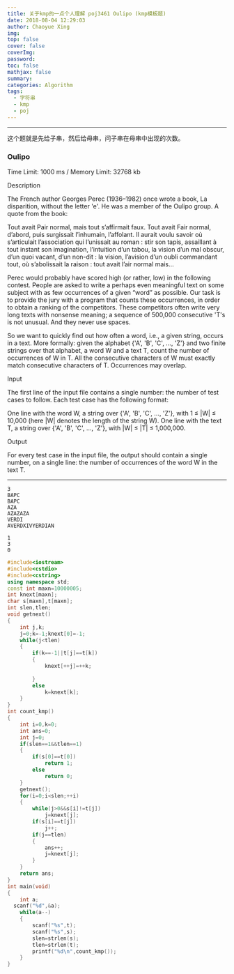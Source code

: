```yaml
---
title: 关于kmp的一点个人理解 poj3461 Oulipo (kmp模板题)
date: 2018-08-04 12:29:03
author: Chaoyue Xing
img: 
top: false
cover: false
coverImg: 
password: 
toc: false
mathjax: false
summary:
categories: Algorithm
tags: 
  - 字符串
  - kmp
  - poj
---
```


---

这个题就是先给子串，然后给母串，问子串在母串中出现的次数。

### Oulipo

Time Limit: 1000 ms / Memory Limit: 32768 kb

Description

The French author Georges Perec (1936–1982) once wrote a book, La disparition, without the letter 'e'. He was a member of the Oulipo group. A quote from the book:

Tout avait Pair normal, mais tout s’affirmait faux. Tout avait Fair normal, d’abord, puis surgissait l’inhumain, l’affolant. Il aurait voulu savoir où s’articulait l’association qui l’unissait au roman : stir son tapis, assaillant à tout instant son imagination, l’intuition d’un tabou, la vision d’un mal obscur, d’un quoi vacant, d’un non-dit : la vision, l’avision d’un oubli commandant tout, où s’abolissait la raison : tout avait l’air normal mais…

Perec would probably have scored high (or rather, low) in the following contest. People are asked to write a perhaps even meaningful text on some subject with as few occurrences of a given “word” as possible. Our task is to provide the jury with a program that counts these occurrences, in order to obtain a ranking of the competitors. These competitors often write very long texts with nonsense meaning; a sequence of 500,000 consecutive 'T's is not unusual. And they never use spaces.

So we want to quickly find out how often a word, i.e., a given string, occurs in a text. More formally: given the alphabet {'A', 'B', 'C', …, 'Z'} and two finite strings over that alphabet, a word W and a text T, count the number of occurrences of W in T. All the consecutive characters of W must exactly match consecutive characters of T. Occurrences may overlap.
 

Input

The first line of the input file contains a single number: the number of test cases to follow. Each test case has the following format:

One line with the word W, a string over {'A', 'B', 'C', …, 'Z'}, with 1 ≤ |W| ≤ 10,000 (here |W| denotes the length of the string W).
One line with the text T, a string over {'A', 'B', 'C', …, 'Z'}, with |W| ≤ |T| ≤ 1,000,000.

Output

For every test case in the input file, the output should contain a single number, on a single line: the number of occurrences of the word W in the text T.

---

```
3
BAPC
BAPC
AZA
AZAZAZA
VERDI
AVERDXIVYERDIAN
```

```
1
3
0
```

```c++
#include<iostream>
#include<cstdio>
#include<cstring>
using namespace std;
const int maxn=10000005;
int knext[maxn];
char s[maxn],t[maxn];
int slen,tlen;
void getnext()
{
    int j,k;
    j=0;k=-1;knext[0]=-1;
    while(j<tlen)
    {
        if(k==-1||t[j]==t[k])
        {
            knext[++j]=++k;
 
        }
        else
            k=knext[k];
    }
}
int count_kmp()
{
    int i=0,k=0;
    int ans=0;
    int j=0;
    if(slen==1&&tlen==1)
    {
        if(s[0]==t[0])
            return 1;
        else
            return 0;
    }
    getnext();
    for(i=0;i<slen;++i)
    {
        while(j>0&&s[i]!=t[j])
            j=knext[j];
        if(s[i]==t[j])
            j++;
        if(j==tlen)
        {
            ans++;
            j=knext[j];
        }
    }
    return ans;
}
int main(void)
{
    int a;
  scanf("%d",&a);
    while(a--)
    {
        scanf("%s",t);
        scanf("%s",s);
        slen=strlen(s);
        tlen=strlen(t);
        printf("%d\n",count_kmp());
    }
}
```

